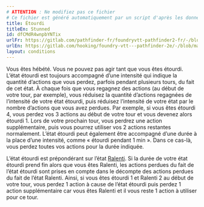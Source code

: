 ```yaml
---
# ATTENTION : Ne modifiez pas ce fichier
# Ce fichier est généré automatiquement par un script d'après les données du module Foundry VTT officiel et de sa traduction
title: Étourdi
titleEn: Stunned
id: dfCMdR4wnpbYNTix
urlFr: https://gitlab.com/pathfinder-fr/foundryvtt-pathfinder2-fr/-/blob/master/data/conditionitems/dfCMdR4wnpbYNTix.htm
urlEn: https://gitlab.com/hooking/foundry-vtt---pathfinder-2e/-/blob/master/packs/data/conditionitems.db/stunned.json
layout: conditions
---
```

Vous êtes hébété. Vous ne pouvez pas agir tant que vous êtes étourdi. L’état étourdi est toujours accompagné d’une intensité qui indique la quantité d’actions que vous perdez, parfois pendant plusieurs tours, du fait de cet état. À chaque fois que vous regagnez des actions (au début de votre tour, par exemple), vous réduisez la quantité d’actions regagnées de l’intensité de votre état étourdi, puis réduisez l’intensité de votre état par le nombre d’actions que vous avez perdues. Par exemple, si vous êtes étourdi 4, vous perdez vos 3 actions au début de votre tour et vous devenez alors étourdi 1. Lors de votre prochain tour, vous perdrez une action supplémentaire, puis vous pourrez utiliser vos 2 actions restantes normalement. L’état étourdi peut également être accompagné d’une durée à la place d’une intensité, comme « étourdi pendant 1 min ». Dans ce cas-là, vous perdez toutes vos actions pour la durée indiquée.  
  
L’état étourdi est prépondérant sur l’état [Ralenti](ralenti.html). Si la durée de votre état étourdi prend fin alors que vous êtes Ralenti, les actions perdues du fait de l’état étourdi sont prises en compte dans le décompte des actions perdues du fait de l’état Ralenti. Ainsi, si vous êtes étourdi 1 et Ralenti 2 au début de votre tour, vous perdez 1 action à cause de l’état étourdi puis perdez 1 action supplémentaire car vous êtes Ralenti et il vous reste 1 action à utiliser pour ce tour.
